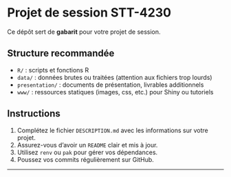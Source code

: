 # Projet de session STT-4230

Ce dépôt sert de **gabarit** pour votre projet de session.

## Structure recommandée

- `R/` : scripts et fonctions R
- `data/` : données brutes ou traitées (attention aux fichiers trop lourds)
- `presentation/` : documents de présentation, livrables additionnels
- `www/` : ressources statiques (images, css, etc.) pour Shiny ou tutoriels

## Instructions

1. Complétez le fichier `DESCRIPTION.md` avec les informations sur votre projet.
2. Assurez-vous d’avoir un `README` clair et mis à jour.
3. Utilisez `renv` ou `pak` pour gérer vos dépendances.
4. Poussez vos commits régulièrement sur GitHub.

---
